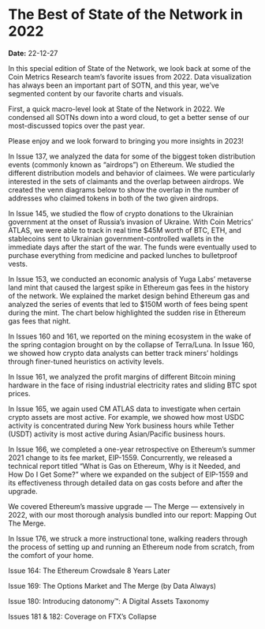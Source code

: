 # The Best of State of the Network in 2022

**Date:** 22-12-27

In this special edition of State of the Network, we look back at some of the Coin Metrics Research team’s favorite issues from 2022. Data visualization has always been an important part of SOTN, and this year, we’ve segmented content by our favorite charts and visuals.

First, a quick macro-level look at State of the Network in 2022. We condensed all SOTNs down into a word cloud, to get a better sense of our most-discussed topics over the past year.

Please enjoy and we look forward to bringing you more insights in 2023!

In Issue 137, we analyzed the data for some of the biggest token distribution events (commonly known as “airdrops”) on Ethereum. We studied the different distribution models and behavior of claimees. We were particularly interested in the sets of claimants and the overlap between airdrops. We created the venn diagrams below to show the overlap in the number of addresses who claimed tokens in both of the two given airdrops.

In Issue 145, we studied the flow of crypto donations to the Ukrainian government at the onset of Russia’s invasion of Ukraine. With Coin Metrics’ ATLAS, we were able to track in real time $45M worth of BTC, ETH, and stablecoins sent to Ukrainian government-controlled wallets in the immediate days after the start of the war. The funds were eventually used to purchase everything from medicine and packed lunches to bulletproof vests.

In Issue 153, we conducted an economic analysis of Yuga Labs’ metaverse land mint that caused the largest spike in Ethereum gas fees in the history of the network. We explained the market design behind Ethereum gas and analyzed the series of events that led to $150M worth of fees being spent during the mint. The chart below highlighted the sudden rise in Ethereum gas fees that night.

In Issues 160 and 161, we reported on the mining ecosystem in the wake of the spring contagion brought on by the collapse of Terra/Luna. In Issue 160, we showed how crypto data analysts can better track miners’ holdings through finer-tuned heuristics on activity levels.

In Issue 161, we analyzed the profit margins of different Bitcoin mining hardware in the face of rising industrial electricity rates and sliding BTC spot prices.

In Issue 165, we again used CM ATLAS data to investigate when certain crypto assets are most active. For example, we showed how most USDC activity is concentrated during New York business hours while Tether (USDT) activity is most active during Asian/Pacific business hours.

In Issue 166, we completed a one-year retrospective on Ethereum’s summer 2021 change to its fee market, EIP-1559. Concurrently, we released a technical report titled “What is Gas on Ethereum, Why is it Needed, and How Do I Get Some?” where we expanded on the subject of EIP-1559 and its effectiveness through detailed data on gas costs before and after the upgrade.

We covered Ethereum’s massive upgrade — The Merge — extensively in 2022, with our most thorough analysis bundled into our report: Mapping Out The Merge.

In Issue 176, we struck a more instructional tone, walking readers through the process of setting up and running an Ethereum node from scratch, from the comfort of your home.

Issue 164: The Ethereum Crowdsale 8 Years Later

Issue 169: The Options Market and The Merge (by Data Always)

Issue 180: Introducing datonomy™: A Digital Assets Taxonomy

Issues 181 & 182: Coverage on FTX’s Collapse